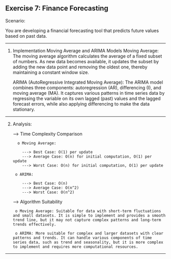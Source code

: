 Exercise 7: Finance Forecasting
------------------------------------------------------------------------------------------------------------------------------

Scenario:

You are developing a financial forecasting tool that predicts future values based on past data.

------------------------------------------------------------------------------------------------------------------------------
1. Implementation
  Moving Average and ARIMA Models
    Moving Average:
      The moving average algorithm calculates the average of a fixed subset of numbers. As new data becomes available, it updates the subset by adding the new data point and removing the oldest one, thereby maintaining a constant window size.

    ARIMA (AutoRegressive Integrated Moving Average):
      The ARIMA model combines three components: autoregression (AR), differencing (I), and moving average (MA). It captures various patterns in time series data by regressing the variable on its own lagged (past) values and the lagged forecast errors, while also applying differencing to make the data stationary.

------------------------------------------------------------------------------------------------------------------------------
2. Analysis:

    --> Time Complexity Comparison
   
         o Moving Average:

           ---> Best Case: O(1) per update
           ---> Average Case: O(n) for initial computation, O(1) per update
           ---> Worst Case: O(n) for initial computation, O(1) per update
   
        o ARIMA:

           ---> Best Case: O(n)
           ---> Average Case: O(n^2)
           ---> Worst Case: O(n^2)
   
    --> Algorithm Suitability

        o Moving Average: Suitable for data with short-term fluctuations and small datasets. It is simple to implement and provides a smooth trend line, but it may not capture complex patterns and long-term trends effectively.

        o ARIMA: More suitable for complex and larger datasets with clear patterns and trends. It can handle various components of time series data, such as trend and seasonality, but it is more complex to implement and requires more computational resources.

------------------------------------------------------------------------------------------------------------------------------
